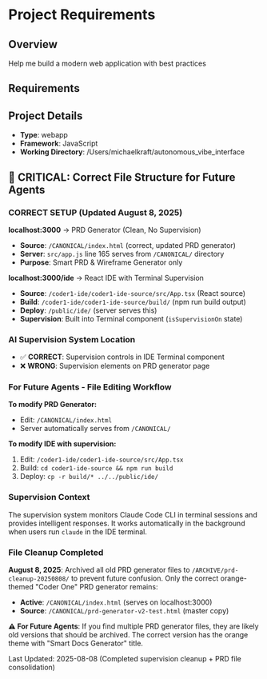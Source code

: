 # Project Requirements

## Overview
Help me build a modern web application with best practices

## Requirements


## Project Details
- **Type**: webapp
- **Framework**: JavaScript
- **Working Directory**: /Users/michaelkraft/autonomous_vibe_interface

## 🎯 CRITICAL: Correct File Structure for Future Agents

### **CORRECT SETUP** (Updated August 8, 2025)

**localhost:3000** → PRD Generator (Clean, No Supervision)
- **Source**: `/CANONICAL/index.html` (correct, updated PRD generator)
- **Server**: `src/app.js` line 165 serves from `/CANONICAL/` directory
- **Purpose**: Smart PRD & Wireframe Generator only

**localhost:3000/ide** → React IDE with Terminal Supervision
- **Source**: `/coder1-ide/coder1-ide-source/src/App.tsx` (React source)
- **Build**: `/coder1-ide/coder1-ide-source/build/` (npm run build output)
- **Deploy**: `/public/ide/` (server serves this)
- **Supervision**: Built into Terminal component (`isSupervisionOn` state)

### **AI Supervision System Location**
- ✅ **CORRECT**: Supervision controls in IDE Terminal component
- ❌ **WRONG**: Supervision elements on PRD generator page

### **For Future Agents - File Editing Workflow**

**To modify PRD Generator:**
- Edit: `/CANONICAL/index.html`
- Server automatically serves from `/CANONICAL/`

**To modify IDE with supervision:**
1. Edit: `/coder1-ide/coder1-ide-source/src/App.tsx`
2. Build: `cd coder1-ide-source && npm run build`
3. Deploy: `cp -r build/* ../../public/ide/`

### **Supervision Context**
The supervision system monitors Claude Code CLI in terminal sessions and provides intelligent responses. It works automatically in the background when users run `claude` in the IDE terminal.

### **File Cleanup Completed**
**August 8, 2025**: Archived all old PRD generator files to `/ARCHIVE/prd-cleanup-20250808/` to prevent future confusion. Only the correct orange-themed "Coder One" PRD generator remains:
- **Active**: `/CANONICAL/index.html` (serves on localhost:3000)
- **Source**: `/CANONICAL/prd-generator-v2-test.html` (master copy)

**⚠️ For Future Agents**: If you find multiple PRD generator files, they are likely old versions that should be archived. The correct version has the orange theme with "Smart Docs Generator" title.

Last Updated: 2025-08-08 (Completed supervision cleanup + PRD file consolidation)
